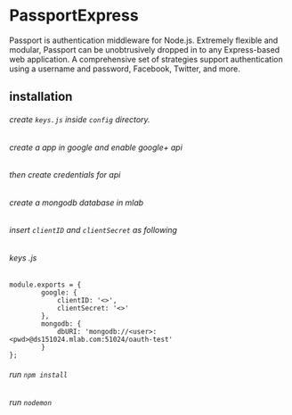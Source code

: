 # PassportExpress
Passport is authentication middleware for Node.js. Extremely flexible and modular, Passport can be unobtrusively dropped in to any Express-based web application. A comprehensive set of strategies support authentication using a username and password, Facebook, Twitter, and more.

## installation
###### create `keys.js` inside `config` directory.
###### create a app in google and enable google+ api
###### then create credentials for api
###### create a mongodb database in mlab
###### insert `clientID` and `clientSecret` as following
###### keys .js 
```
module.exports = {
        google: {
            clientID: '<>',
            clientSecret: '<>'
        },
        mongodb: {
            dbURI: 'mongodb://<user>:<pwd>@ds151024.mlab.com:51024/oauth-test'
        }
};
```
###### run `npm install`
###### run `nodemon`